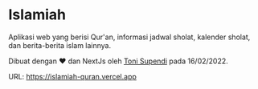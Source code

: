# Islamiah

Aplikasi web yang berisi Qur'an, informasi jadwal sholat, kalender sholat, dan berita-berita islam lainnya.

Dibuat dengan ❤ dan NextJs oleh [Toni Supendi](https://github.com/Tonisr17) pada 16/02/2022.

URL: <https://islamiah-quran.vercel.app>
